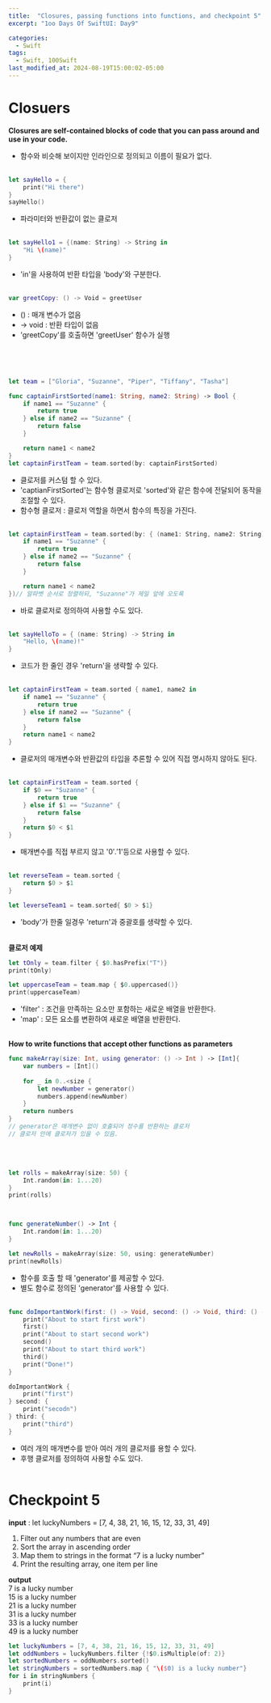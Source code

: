 ```yaml
---
title:  "Closures, passing functions into functions, and checkpoint 5"
excerpt: "1oo Days Of SwiftUI: Day9"

categories:
  - Swift
tags:
  - Swift, 100Swift
last_modified_at: 2024-08-19T15:00:02-05:00
---
```


# Closuers

**Closures are self-contained blocks of code that you can pass around and use in your code.**
- 함수와 비슷해 보이지만 인라인으로 정의되고 이름이 필요가 없다.
<br><br>

```swift
let sayHello = {
    print("Hi there")
}
sayHello()
```
- 파라미터와 반환값이 없는 클로저 
<br><br>

```swift
let sayHello1 = {(name: String) -> String in
    "Hi \(name)"
}
```
- 'in'을 사용하여 반환 타입을 'body'와 구분한다.
<br><br>

```swift
var greetCopy: () -> Void = greetUser
```
- () : 매개 변수가 없음
- -> void : 반환 타입이 없음
- 'greetCopy'를 호출하면 'greetUser' 함수가 실행

<br><br>

```swift

let team = ["Gloria", "Suzanne", "Piper", "Tiffany", "Tasha"]

func captainFirstSorted(name1: String, name2: String) -> Bool {
    if name1 == "Suzanne" {
        return true
    } else if name2 == "Suzanne" {
        return false
    }

    return name1 < name2
}
let captainFirstTeam = team.sorted(by: captainFirstSorted)
```
- 클로저를 커스텀 할 수 있다. 
- 'captianFirstSorted'는 함수형 클로저로 'sorted'와 같은 함수에 전달되어 동작을 조절할 수 있다.
- 함수형 클로저 : 클로저 역할을 하면서 함수의 특징을 가진다. 
<br><br>

```swift
let captainFirstTeam = team.sorted(by: { (name1: String, name2: String) -> Bool in
    if name1 == "Suzanne" {
        return true
    } else if name2 == "Suzanne" {
        return false
    }

    return name1 < name2
})// 알파벳 순서로 정렬하되, "Suzanne"가 제일 앞에 오도록
```
- 바로 클로저로 정의하여 사용할 수도 있다.
<br><br>

```swift
let sayHelloTo = { (name: String) -> String in
    "Hello, \(name)!"
}
``` 
- 코드가 한 줄인 경우 'return'을 생략할 수 있다.
<br><br>

```swift
let captainFirstTeam = team.sorted { name1, name2 in
    if name1 == "Suzanne" {
        return true
    } else if name2 == "Suzanne" {
        return false
    }
    return name1 < name2
}
```
- 클로저의 매개변수와 반환값의 타입을 추론할 수 있어 직접 명시하지 않아도 된다.
<br><br>

```swift
let captainFirstTeam = team.sorted {
    if $0 == "Suzanne" {
        return true
    } else if $1 == "Suzanne" {
        return false
    }
    return $0 < $1
}
```
- 매개변수를 직접 부르지 않고 '$0'. '$1'등으로 사용할 수 있다.
<br><br>

```swift
let reverseTeam = team.sorted {
    return $0 > $1
}

let leverseTeam1 = team.sorted{ $0 > $1}
```
- 'body'가 한줄 일경우 'return'과 중괄호를 생략할 수 있다.
<br><br>

**클로저 예제**
```swift
let tOnly = team.filter { $0.hasPrefix("T")}
print(tOnly)

let uppercaseTeam = team.map { $0.uppercased()}
print(uppercaseTeam)
```
- 'filter' : 조건을 만족하는 요소만 포함하는 새로운 배열을 반환한다.
- 'map' : 모든 요소를 변환하여 새로운 배열을 반환한다.
<br><br>

**How to write functions that accept other functions as parameters**

```swift
func makeArray(size: Int, using generator: () -> Int ) -> [Int]{
    var numbers = [Int]()
    
    for _ in 0..<size {
        let newNumber = generator()
        numbers.append(newNumber)
    }
    return numbers
}
// generator은 매개변수 없이 호출되어 정수를 반환하는 클로저
// 클로저 안에 클로저가 있을 수 있음.
```
<br><br>

```swift
let rolls = makeArray(size: 50) {
    Int.random(in: 1...20)
}
print(rolls)



func generateNumber() -> Int {
    Int.random(in: 1...20)
}

let newRolls = makeArray(size: 50, using: generateNumber)
print(newRolls)

```
- 함수를 호출 할 때 'generator'를 제공할 수 있다.
- 별도 함수로 정의된 'generator'를 사용할 수 있다.
<br><br>

```swift
func doImportantWork(first: () -> Void, second: () -> Void, third: () -> Void) {
    print("About to start first work")
    first()
    print("About to start second work")
    second()
    print("About to start third work")
    third()
    print("Done!")
}

doImportantWork {
    print("first")
} second: {
    print("secodn")
} third: {
    print("third")
}
```
- 여러 개의 매개변수를 받아 여러 개의 클로저를 용할 수 있다.
- 후행 클로저를 정의하여 사용할 수도 있다.
<br><br>

# Checkpoint 5

**input** : let luckyNumbers = [7, 4, 38, 21, 16, 15, 12, 33, 31, 49]<br>
1. Filter out any numbers that are even
2. Sort the array in ascending order
3. Map them to strings in the format “7 is a lucky number”
4. Print the resulting array, one item per line<br>

**output** <br>
7 is a lucky number <br>
15 is a lucky number <br>
21 is a lucky number <br>
31 is a lucky number <br>
33 is a lucky number <br>
49 is a lucky number <br>

```swift
let luckyNumbers = [7, 4, 38, 21, 16, 15, 12, 33, 31, 49]
let oddNumbers = luckyNumbers.filter {!$0.isMultiple(of: 2)}
let sortedNumbers = oddNumbers.sorted()
let stringNumbers = sortedNumbers.map { "\($0) is a lucky number"}
for i in stringNumbers {
    print(i)
}
```
